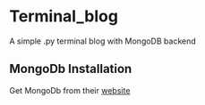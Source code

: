 # Terminal_blog                       [](https://travis-ci.org/gatarelib/terminal_blog.svg?branch=master)
A simple .py terminal blog with MongoDB backend
## MongoDb Installation
Get MongoDb from their [website](https://www.mongodb.com/download-center#community)
